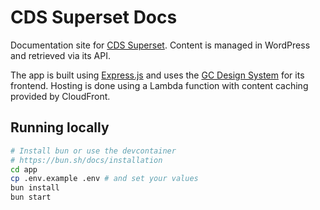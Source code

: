 # CDS Superset Docs

Documentation site for [CDS Superset](https://superset.cds-snc.ca/). Content is managed in WordPress and retrieved via its API.

The app is built using [Express.js](https://expressjs.com/) and uses the [GC Design System](https://design-system.alpha.canada.ca/) for its frontend. Hosting is done using a Lambda function with content caching provided by CloudFront.

## Running locally
```sh
# Install bun or use the devcontainer
# https://bun.sh/docs/installation
cd app
cp .env.example .env # and set your values
bun install
bun start
```
